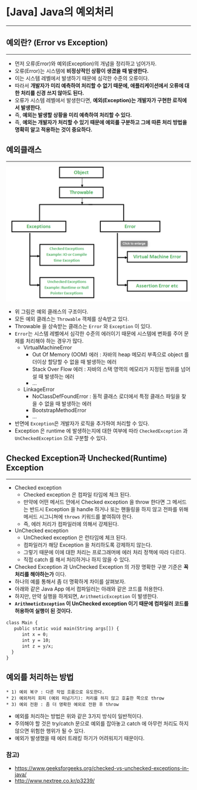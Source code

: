 # [Java] Java의 예외처리
---

## 예외란? (Error vs Exception)
---

* 먼저 오류(Error)와 예외(Exception)의 개념을 정리하고 넘어가자.
* 오류(Error)는 시스템에 __비정상적인 상황이 생겼을 때 발생한다.__
* 이는 시스템 레벨에서 발생하기 때문에 심각한 수준의 오류이다.
* 따라서 __개발자가 미리 예측하여 처리할 수 없기 때문에, 애플리케이션에서 오류에 대한 처리를 신경 쓰지 않아도 된다.__
* 오류가 시스템 레벨에서 발생한다면, __예외(Exception)는 개발자가 구현한 로직에서 발생한다.__
* 즉, __예외는 발생할 상황을 미리 예측하여 처리할 수 있다.__
* 즉, __예외는 개발자가 처리할 수 있기 때문에 예외를 구분하고 그에 따른 처리 방법을 명확히 알고 적용하는 것이 중요하다.__

## 예외클래스
---

![java-exception](../static/java/java-exception.png)

* 위 그림은 예외 클래스의 구조이다.
* 모든 예외 클래스는 `Throwable` 객체를 상속받고 있다.
* Throwable 을 상속받는 클래스는 `Error` 와 `Exception` 이 있다.
* `Error`는 시스템 레벨에서 심각한 수준의 에러이기 때문에 시스템에 변화를 주어 문제를 처리해야
하는 경우가 많다.
  * VirtualMachineError
    - Out Of Memory (OOM) 에러 : 자바의 heap 메모리 부족으로 object 를 더이상 할당할 수 없을 때
    발생하는 에러
    - Stack Over Flow 에러 : 자바의 스택 영역의 메모리가 지정된 범위를 넘어설 때 발생하는 에러
    - ...
  * LinkageError
    - NoClassDefFoundError : 동적 클래스 로더에서 특정 클래스 파일을 찾을 수 없을 때 발생하는 에러
    - BootstrapMethodError
    - ...
* 반면에 `Exception`은 개발자가 로직을 추가하여 처리할 수 있다.
* Exception 은 runtime 에 발생하는지에 대한 여부에 따라 `CheckedException` 과 `UnCheckedException`
으로 구분할 수 있다.

## Checked Exception과 Unchecked(Runtime) Exception
---

* Checked exception
  * Checked exception 은 컴파일 타임에 체크 된다.
  * 만약에 어떤 메서드 안에서 Checked exception 을 throw 한다면 그 메서드는 반드시
  Exception 을 handle 하거나 또는 핸들링을 하지 않고 전파를 위해 메서드 시그니쳐에 `throws` 키워드를
  붙여줘야 한다.
  * 즉, 에러 처리가 컴파일러에 의해서 강제된다.
* UnChecked exception  
  * UnChecked exception 은 런타임에 체크 된다.
  * 컴파일러가 해당 Exception 을 처리하도록 강제하지 않는다.
  * 그렇기 때문에 이에 대한 처리는 프로그래머에 에러 처리 정책에 따라 다르다.
  * 직접 catch 를 해서 처리하거나 하지 않을 수 있다.
* Checked Exception 과 UnChecked Exception 의 가장 명확한 구분 기준은 __꼭 처리를 해야하는가__ 이다.  
* 하나의 예를 통해서 좀 더 명확하게 차이를 살펴보자.
* 아래와 같은 Java App 에서 컴파일러는 아래와 같은 코드를 허용한다.
* 하지만, 만약 실행을 하게되면, `ArithmeticException` 이 발생한다.
* __`ArithmeticException` 이 UnChecked exception 이기 때문에 컴파일러 코드를 허용하여 실행이
된 것이다.__

```
class Main {
   public static void main(String args[]) {
      int x = 0;
      int y = 10;
      int z = y/x;
  }
}
```

## 예외를 처리하는 방법

```
* 1) 예외 복구 : 다른 작업 흐름으로 유도한다.
* 2) 예외처리 회피 (예외 떠넘기기): 처리를 하지 않고 호출한 쪽으로 throw
* 3) 예외 전환 : 좀 더 명확한 예외로 전환 후 throw
```

* 예외를 처리하는 방법은 위와 같은 3가지 방식이 일반적이다.
* 주의해야 할 것은 try/catch 문으로 예외를 잡아놓고 catch 에 아무런 처리도 하지 않으면
위험한 행위가 될 수 있다.
* 예외가 발생했을 때 에러 트래킹 하기가 어려워지기 때문이다.


### 참고)

* https://www.geeksforgeeks.org/checked-vs-unchecked-exceptions-in-java/
* http://www.nextree.co.kr/p3239/

